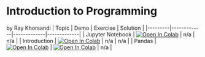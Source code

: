 # Introduction to Programming
by Ray Khorsandi
| Topic | Demo | Exercise | Solution |
|---------|-------------|-------------|-------------|
| Jupyter Notebook | [![Open In Colab](https://colab.research.google.com/assets/colab-badge.svg)](https://colab.research.google.com/github/khorsandi2014/intro_ML/blob/main/Jupyter_demo.ipynb) | n/a | n/a |
| Introduction | [![Open In Colab](https://colab.research.google.com/assets/colab-badge.svg)](https://colab.research.google.com/github/khorsandi2014/intro_to_programming/blob/main/Introduction%20to%20Programming.ipynb) | n/a | n/a |
| Pandas | [![Open In Colab](https://colab.research.google.com/assets/colab-badge.svg)](https://colab.research.google.com/github/khorsandi2014/intro_ML/blob/main/Pandas_demo.ipynb) | [![Open In Colab](https://colab.research.google.com/assets/colab-badge.svg)](https://colab.research.google.com/github/khorsandi2014/intro_ML/blob/main/Pandas_exercise.ipynb) | n/a |
